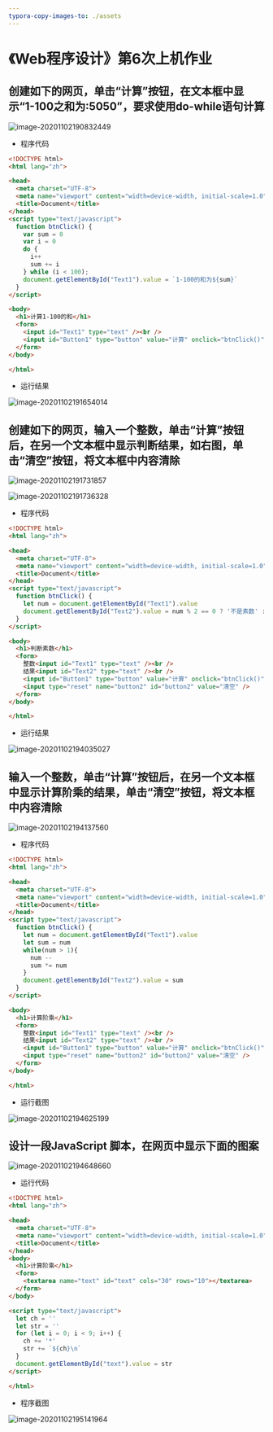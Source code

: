 ```yaml
---
typora-copy-images-to: ./assets
---
```


# 《Web程序设计》第6次上机作业

## 创建如下的网页，单击“计算”按钮，在文本框中显示“1-100之和为:5050”，要求使用do-while语句计算

![image-20201102190832449](assets/image-20201102190832449.png)

- 程序代码

```html
<!DOCTYPE html>
<html lang="zh">

<head>
  <meta charset="UTF-8">
  <meta name="viewport" content="width=device-width, initial-scale=1.0">
  <title>Document</title>
</head>
<script type="text/javascript">
  function btnClick() {
    var sum = 0
    var i = 0
    do {
      i++
      sum += i
    } while (i < 100);
    document.getElementById("Text1").value = `1-100的和为${sum}`
  }
</script>

<body>
  <h1>计算1-100的和</h1>
  <form>
    <input id="Text1" type="text" /><br />
    <input id="Button1" type="button" value="计算" onclick="btnClick()" />　
  </form>
</body>

</html>
```



- 运行结果

![image-20201102191654014](assets/image-20201102191654014.png)

## 创建如下的网页，输入一个整数，单击“计算”按钮后，在另一个文本框中显示判断结果，如右图，单击“清空”按钮，将文本框中内容清除

![image-20201102191731857](assets/image-20201102191731857.png)

![image-20201102191736328](assets/image-20201102191736328.png)

- 程序代码

```html
<!DOCTYPE html>
<html lang="zh">

<head>
  <meta charset="UTF-8">
  <meta name="viewport" content="width=device-width, initial-scale=1.0">
  <title>Document</title>
</head>
<script type="text/javascript">
  function btnClick() {
    let num = document.getElementById("Text1").value
    document.getElementById("Text2").value = num % 2 == 0 ? '不是素数' : '是素数'
  }
</script>

<body>
  <h1>判断素数</h1>
  <form>
    整数<input id="Text1" type="text" /><br />
    结果<input id="Text2" type="text" /><br />
    <input id="Button1" type="button" value="计算" onclick="btnClick()" />　
    <input type="reset" name="button2" id="button2" value="清空" />
  </form>
</body>

</html>
```

- 运行结果

![image-20201102194035027](assets/image-20201102194035027.png)

## 输入一个整数，单击“计算”按钮后，在另一个文本框中显示计算阶乘的结果，单击“清空”按钮，将文本框中内容清除

![image-20201102194137560](assets/image-20201102194137560.png)

- 程序代码

```html
<!DOCTYPE html>
<html lang="zh">

<head>
  <meta charset="UTF-8">
  <meta name="viewport" content="width=device-width, initial-scale=1.0">
  <title>Document</title>
</head>
<script type="text/javascript">
  function btnClick() {
    let num = document.getElementById("Text1").value
    let sum = num
    while(num > 1){
      num --
      sum *= num
    }
    document.getElementById("Text2").value = sum
  }
</script>

<body>
  <h1>计算阶乘</h1>
  <form>
    整数<input id="Text1" type="text" /><br />
    结果<input id="Text2" type="text" /><br />
    <input id="Button1" type="button" value="计算" onclick="btnClick()" />　
    <input type="reset" name="button2" id="button2" value="清空" />
  </form>
</body>

</html>
```

- 运行截图

![image-20201102194625199](assets/image-20201102194625199.png)

## 设计一段JavaScript 脚本，在网页中显示下面的图案

![image-20201102194648660](assets/image-20201102194648660.png)

- 运行代码

```html
<!DOCTYPE html>
<html lang="zh">

<head>
  <meta charset="UTF-8">
  <meta name="viewport" content="width=device-width, initial-scale=1.0">
  <title>Document</title>
</head>
<body>
  <h1>计算阶乘</h1>
  <form>
    <textarea name="text" id="text" cols="30" rows="10"></textarea>
  </form>
</body>

<script type="text/javascript">
  let ch = ''
  let str = ''
  for (let i = 0; i < 9; i++) {
    ch += '*'
    str += `${ch}\n`
  }
  document.getElementById("text").value = str
</script>

</html>
```

- 程序截图

![image-20201102195141964](assets/image-20201102195141964.png)